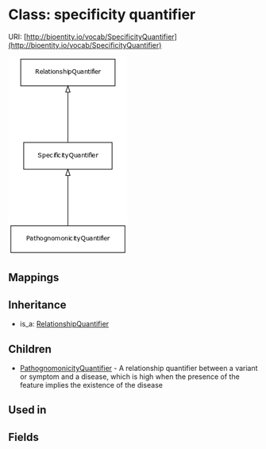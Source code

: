 # Class: specificity quantifier




URI: [http://bioentity.io/vocab/SpecificityQuantifier](http://bioentity.io/vocab/SpecificityQuantifier)

![img](images/SpecificityQuantifier.png)
## Mappings

## Inheritance

 *  is_a: [RelationshipQuantifier](RelationshipQuantifier.md)
## Children

 * [PathognomonicityQuantifier](PathognomonicityQuantifier.md) - A relationship quantifier between a variant or symptom and a disease, which is high when the presence of the feature implies the existence of the disease
## Used in

## Fields

